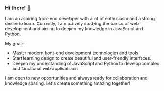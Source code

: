
### Hi there! 👋

I am an aspiring front-end developer with a lot of enthusiasm and a strong desire to learn. Currently, I am actively studying the basics of web development and aiming to deepen my knowledge in JavaScript and Python.

My goals:
- Master modern front-end development technologies and tools.
- Start learning design to create beautiful and user-friendly interfaces.
- Deepen my understanding of JavaScript and Python to develop complex and functional web applications.

I am open to new opportunities and always ready for collaboration and knowledge sharing. Let's create something amazing together!

